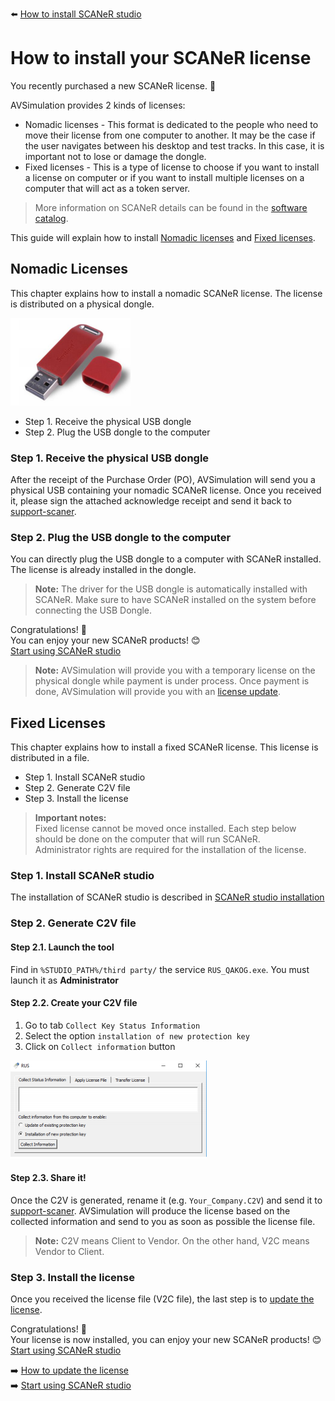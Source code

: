 :arrow_left: [How to install SCANeR studio](../HT_Install_SCANeR_studio/HT_Install_SCANeR_studio.md)

# How to install your SCANeR license

You recently purchased a new SCANeR license. 🥳

AVSimulation provides 2 kinds of licenses:
- Nomadic licenses - This format is dedicated to the people who need to move their license from one computer to another. It may be the case if the user navigates between his desktop and test tracks. In this case, it is important not to lose or damage the dongle.
- Fixed licenses - This is a type of license to choose if you want to install a license on computer or if you want to install multiple licenses on a computer that will act as a token server.

> More information on SCANeR details can be found in the [software catalog](https://www.avsimulation.com/pack-foundation/).

This guide will explain how to install [Nomadic licenses](#nomadic-licenses) and [Fixed licenses](#fixed-licenses).

## Nomadic Licenses
This chapter explains how to install a nomadic SCANeR license. The license is distributed on a physical dongle.

![](./assets/DongleUSB.png)

- Step 1. Receive the physical USB dongle
- Step 2. Plug the USB dongle to the computer

### Step 1. Receive the physical USB dongle
After the receipt of the Purchase Order (PO), AVSimulation will send you a physical USB containing your nomadic SCANeR license. Once you received it, please sign the attached acknowledge receipt and send it back to [support-scaner](mailto:support-scaner@avsimulation.fr).

### Step 2. Plug the USB dongle to the computer
You can directly plug the USB dongle to a computer with SCANeR installed. The license is already installed in the dongle.
> **Note:** The driver for the USB dongle is automatically installed with SCANeR. Make sure to have SCANeR installed on the system before connecting the USB Dongle.

Congratulations! 💪  
You can enjoy your new SCANeR products! 😊  
[Start using SCANeR studio](../HT_FirstLaunch/HT_FirstLaunch.md)

> **Note:** AVSimulation will provide you with a temporary license on the physical dongle while payment is under process. Once payment is done, AVSimulation will provide you with an [license update](../HT_Update_SCANeR_license/Update_SCANeR_license.md).

## Fixed Licenses

This chapter explains how to install a fixed SCANeR license. This license is distributed in a file.
- Step 1. Install SCANeR studio
- Step 2. Generate C2V file
- Step 3. Install the license

> **Important notes:**  
> Fixed license cannot be moved once installed. Each step below should be done on the computer that will run SCANeR.  
> Administrator rights are required for the installation of the license. 

### Step 1. Install SCANeR studio

The installation of SCANeR studio is described in [SCANeR studio installation](../HT_Install_SCANeR_studio/HT_Install_SCANeR_studio.md)

### Step 2. Generate C2V file

#### Step 2.1. Launch the tool
Find in `%STUDIO_PATH%/third party/` the service `RUS_QAKOG.exe`. You must launch it as **Administrator**
#### Step 2.2. Create your C2V file
1. Go to tab `Collect Key Status Information`
2. Select the option `installation of new protection key`
3. Click on `Collect information` button

![](./assets/GenerateC2V.png)
#### Step 2.3. Share it!
Once the C2V is generated, rename it (e.g. `Your_Company.C2V`) and send it to [support-scaner](mailto:support-scaner@avsimulation.fr).
AVSimulation will produce the license based on the collected information and send to you as
soon as possible the license file.

>**Note:**
>C2V means Client to Vendor. 
>On the other hand, V2C means Vendor to Client.

### Step 3. Install the license

Once you received the license file (V2C file), the last step is to [update the license](../HT_Update_SCANeR_license/Update_SCANeR_license.md).

Congratulations! 💪  
Your license is now installed, you can enjoy your new SCANeR products! 😊  
[Start using SCANeR studio](../HT_FirstLaunch/HT_FirstLaunch.md)

:arrow_right: [How to update the license](../HT_Update_SCANeR_license/Update_SCANeR_license.md)  
:arrow_right: [Start using SCANeR studio](../HT_FirstLaunch/HT_FirstLaunch.md)
